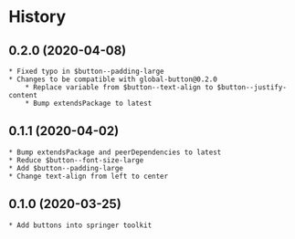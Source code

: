 # History

## 0.2.0 (2020-04-08)
    * Fixed typo in $button--padding-large
    * Changes to be compatible with global-button@0.2.0
        * Replace variable from $button--text-align to $button--justify-content
        * Bump extendsPackage to latest

## 0.1.1 (2020-04-02)
    * Bump extendsPackage and peerDependencies to latest
    * Reduce $button--font-size-large
    * Add $button--padding-large
    * Change text-align from left to center

## 0.1.0 (2020-03-25)
    * Add buttons into springer toolkit
